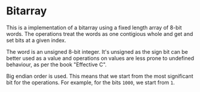 # Bitarray

This is a implementation of a bitarray using a fixed length array of 8-bit words.
The operations treat the words as one contigious whole and get and set bits at a
given index.

The word is an unsigned 8-bit integer. It's unsigned as the sign bit can be better
used as a value and operations on values are less prone to undefined behaviour, as
per the book "Effective C".

Big endian order is used. This means that we start from the most significant
bit for the operations. For example, for the bits `1000`, we start from `1`.
